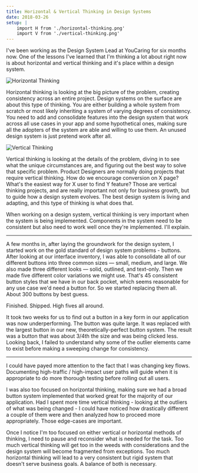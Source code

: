 ```yaml
---
title: Horizontal & Vertical Thinking in Design Systems
date: 2018-03-26
setup: |
    import H from './horizontal-thinking.png'
    import V from './vertical-thinking.png'
---
```


I've been working as the Design System Lead at YouCaring for six months now. One of the lessons I've learned that I'm thinking a lot about right now is about horizontal and vertical thinking and it's place within a design system.

<img alt="Horizontal Thinking" src={H} />

Horizontal thinking is looking at the big picture of the problem, creating consistency across an entire project. Design systems on the surface are about this type of thinking. You are either building a whole system from scratch or most likely inheriting a system of varying degrees of consistency. You need to add and consolidate features into the design system that work across all use cases in your app and some hypothetical ones, making sure all the adopters of the system are able and willing to use them. An unused design system is just pretend work after all.

<img alt="Vertical Thinking" src={V} />

Vertical thinking is looking at the details of the problem, diving in to see what the unique circumstances are, and figuring out the best way to solve that specific problem. Product Designers are normally doing projects that require vertical thinking. How do we encourage conversion on X page? What's the easiest way for X user to find Y feature? Those are vertical thinking projects, and are really important not only for business growth, but to guide how a design system evolves. The best design system is living and adapting, and this type of thinking is what does that.

When working on a design system, vertical thinking is very important when the system is being implemented. Components in the system need to be consistent but also need to work well once they're implemented. I'll explain.

---

A few months in, after laying the groundwork for the design system, I started work on the gold standard of design system problems - buttons. After looking at our interface inventory, I was able to consolidate all of our different buttons into three common sizes &mdash; small, medium, and large. We also made three different looks &mdash; solid, outlined, and text-only. Then we made five different color variations we might use. That's 45 consistent button styles that we have in our back pocket, which seems reasonable for any use case we'd need a button for. So we started replacing them all. About 300 buttons by best guess.

Finished. Shipped. High fives all around.

It took two weeks for us to find out a button in a key form in our application was now underperforming. The button was quite large. It was replaced with the largest button in our new, theoretically-perfect button system. The result was a button that was about 3/4th the size and was being clicked less. Looking back, I failed to understand why some of the outlier elements came to exist before making a sweeping change for consistency.

---

I could have payed more attention to the fact that I was changing key flows. Documenting high-traffic / high-impact user paths will guide when it is appropriate to do more thorough testing before rolling out all users.

I was also too focused on horizontal thinking, making sure we had a broad button system implemented that worked great for the majority of our application. Had I spent more time vertical thinking - looking at the outliers of what was being changed - I could have noticed how drastically different a couple of them were and then analyzed how to proceed more appropriately. Those edge-cases are important.

Once I notice I'm too focused on either vertical or horizontal methods of thinking, I need to pause and reconsider what is needed for the task. Too much vertical thinking will get too in the weeds with considerations and the design system will become fragmented from exceptions. Too much horizontal thinking will lead to a very consistent but rigid system that doesn't serve business goals. A balance of both is necessary.
